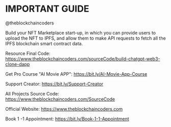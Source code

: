 # IMPORTANT GUIDE

@theblockchaincoders

Build your NFT Marketplace start-up, in which you can provide users to upload the NFT to IPFS, and allow them to make API requests to fetch all the IPFS blockchain smart contract data.

Resource Final Code: https://www.theblockchaincoders.com/sourceCode/build-chatgpt-web3-clone-dapp

Get Pro Course "AI Movie APP": https://bit.ly/AI-Movie-App-Course

Support Creator: https://bit.ly/Support-Creator

All Projects Source Code: https://www.theblockchaincoders.com/SourceCode

Official Website: https://www.theblockchaincoders.com

Book 1 -1 Appointment: https://bit.ly/Book-1-1-Appointment

